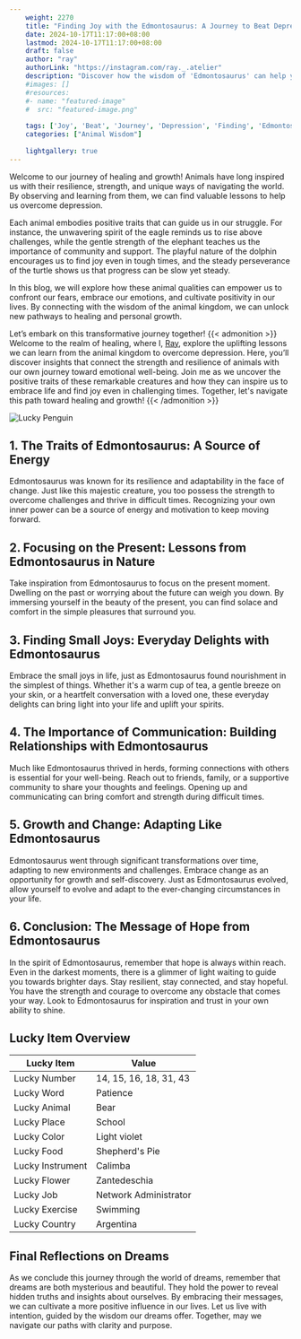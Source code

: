 ```yaml
---
    weight: 2270
    title: "Finding Joy with the Edmontosaurus: A Journey to Beat Depression"  # Assuming 'title' column exists
    date: 2024-10-17T11:17:00+08:00
    lastmod: 2024-10-17T11:17:00+08:00
    draft: false
    author: "ray"
    authorLink: "https://instagram.com/ray._.atelier"
    description: "Discover how the wisdom of 'Edmontosaurus' can help you overcome depression and find joy in your life journey."
    #images: []
    #resources:
    #- name: "featured-image"
    #  src: "featured-image.png"
    
    tags: ['Joy', 'Beat', 'Journey', 'Depression', 'Finding', 'Edmontosaurus']
    categories: ["Animal Wisdom"]
    
    lightgallery: true
---
```

    
Welcome to our journey of healing and growth! Animals have long inspired us with their resilience, strength, and unique ways of navigating the world. By observing and learning from them, we can find valuable lessons to help us overcome depression.

Each animal embodies positive traits that can guide us in our struggle. For instance, the unwavering spirit of the eagle reminds us to rise above challenges, while the gentle strength of the elephant teaches us the importance of community and support. The playful nature of the dolphin encourages us to find joy even in tough times, and the steady perseverance of the turtle shows us that progress can be slow yet steady.

In this blog, we will explore how these animal qualities can empower us to confront our fears, embrace our emotions, and cultivate positivity in our lives. By connecting with the wisdom of the animal kingdom, we can unlock new pathways to healing and personal growth.

Let’s embark on this transformative journey together!
{{< admonition >}}
Welcome to the realm of healing, where I, [Ray](https://instagram.com/ray._.atelier), explore the uplifting lessons we can learn from the animal kingdom to overcome depression. Here, you’ll discover insights that connect the strength and resilience of animals with our own journey toward emotional well-being. Join me as we uncover the positive traits of these remarkable creatures and how they can inspire us to embrace life and find joy even in challenging times. Together, let's navigate this path toward healing and growth!
{{< /admonition >}}

![Lucky Penguin](https://cdn.pixabay.com/photo/2024/09/07/02/34/penguins-9028827_1280.jpg "Lucky Penguin")

## 1. The Traits of Edmontosaurus: A Source of Energy
Edmontosaurus was known for its resilience and adaptability in the face of change. Just like this majestic creature, you too possess the strength to overcome challenges and thrive in difficult times. Recognizing your own inner power can be a source of energy and motivation to keep moving forward.

## 2. Focusing on the Present: Lessons from Edmontosaurus in Nature
Take inspiration from Edmontosaurus to focus on the present moment. Dwelling on the past or worrying about the future can weigh you down. By immersing yourself in the beauty of the present, you can find solace and comfort in the simple pleasures that surround you.

## 3. Finding Small Joys: Everyday Delights with Edmontosaurus
Embrace the small joys in life, just as Edmontosaurus found nourishment in the simplest of things. Whether it's a warm cup of tea, a gentle breeze on your skin, or a heartfelt conversation with a loved one, these everyday delights can bring light into your life and uplift your spirits.

## 4. The Importance of Communication: Building Relationships with Edmontosaurus
Much like Edmontosaurus thrived in herds, forming connections with others is essential for your well-being. Reach out to friends, family, or a supportive community to share your thoughts and feelings. Opening up and communicating can bring comfort and strength during difficult times.

## 5. Growth and Change: Adapting Like Edmontosaurus
Edmontosaurus went through significant transformations over time, adapting to new environments and challenges. Embrace change as an opportunity for growth and self-discovery. Just as Edmontosaurus evolved, allow yourself to evolve and adapt to the ever-changing circumstances in your life.

## 6. Conclusion: The Message of Hope from Edmontosaurus
In the spirit of Edmontosaurus, remember that hope is always within reach. Even in the darkest moments, there is a glimmer of light waiting to guide you towards brighter days. Stay resilient, stay connected, and stay hopeful. You have the strength and courage to overcome any obstacle that comes your way. Look to Edmontosaurus for inspiration and trust in your own ability to shine.


## Lucky Item Overview
| Lucky Item          | Value              |
|---------------|--------------------|
| Lucky Number        | 14, 15, 16, 18, 31, 43  |
| Lucky Word          | Patience |
| Lucky Animal        | Bear |
| Lucky Place         | School     |
| Lucky Color         | Light violet     |
| Lucky Food          | Shepherd's Pie      |
| Lucky Instrument    | Calimba |
| Lucky Flower        | Zantedeschia    |
| Lucky Job           | Network Administrator       |
| Lucky Exercise      | Swimming  |
| Lucky Country       | Argentina    |


##  Final Reflections on Dreams

As we conclude this journey through the world of dreams, remember that dreams are both mysterious and beautiful. They hold the power to reveal hidden truths and insights about ourselves. By embracing their messages, we can cultivate a more positive influence in our lives. Let us live with intention, guided by the wisdom our dreams offer. Together, may we navigate our paths with clarity and purpose.
